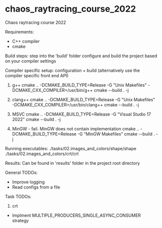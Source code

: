 # chaos_raytracing_course_2022
Chaos raytracing course 2022

Requirements:
- C++ compiler
- cmake

Build steps:
step into the 'build' folder
configure and build the project based on your compiler settings

Compiler specific setup:
configuration + build (alternatively use the compiler specific front end API)

1) g++
cmake .. -DCMAKE_BUILD_TYPE=Release -G "Unix Makefiles" -DCMAKE_CXX_COMPILER=/usr/bin/g++
cmake --build . -j

2) clang++
cmake .. -DCMAKE_BUILD_TYPE=Release -G "Unix Makefiles" -DCMAKE_CXX_COMPILER=/usr/bin/clang++
cmake --build . -j

3) MSVC
cmake .. -DCMAKE_BUILD_TYPE=Release -G "Visual Studio 17 2022"
cmake --build . -j

4) MinGW - fail. MinGW does not contain <thread> implementation
cmake .. -DCMAKE_BUILD_TYPE=Release -G "MinGW Makefiles"
cmake --build . -j

Running executables:
./tasks/02.images_and_colors/shape/shape
./tasks/02.images_and_colors/crt/crt

Results:
Can be found in 'results' folder in the project root directory

General TODOs:
- Improve logging
- Read configs from a file

Task TODOs:
1) crt
- Implment MULTIPLE_PRODUCERS_SINGLE_ASYNC_CONSUMER strategy


